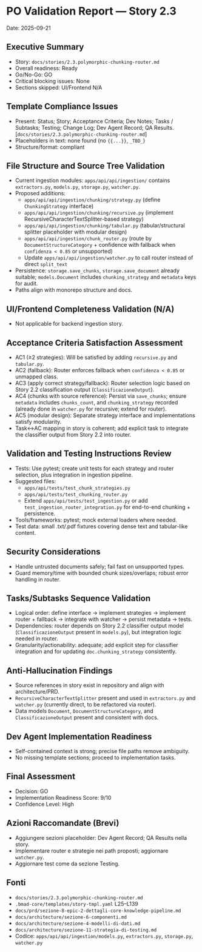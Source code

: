 # PO Validation Report — Story 2.3

Date: 2025-09-21

## Executive Summary
- Story: `docs/stories/2.3.polymorphic-chunking-router.md`
- Overall readiness: Ready
- Go/No-Go: GO
- Critical blocking issues: None
- Sections skipped: UI/Frontend N/A

## Template Compliance Issues
- Present: Status; Story; Acceptance Criteria; Dev Notes; Tasks / Subtasks; Testing; Change Log; Dev Agent Record; QA Results. [`docs/stories/2.3.polymorphic-chunking-router.md`]
- Placeholders in text: none found (no `{{...}}`, `_TBD_`)
- Structure/format: compliant

## File Structure and Source Tree Validation
- Current ingestion modules: `apps/api/api/ingestion/` contains `extractors.py`, `models.py`, `storage.py`, `watcher.py`.
- Proposed additions:
  - `apps/api/api/ingestion/chunking/strategy.py` (define `ChunkingStrategy` interface)
  - `apps/api/api/ingestion/chunking/recursive.py` (implement RecursiveCharacterTextSplitter-based strategy)
  - `apps/api/api/ingestion/chunking/tabular.py` (tabular/structural splitter placeholder with modular design)
  - `apps/api/api/ingestion/chunk_router.py` (route by `DocumentStructureCategory` + confidence with fallback when `confidenza < 0.85` or unsupported)
  - Update `apps/api/api/ingestion/watcher.py` to call router instead of direct `split_text`
- Persistence: `storage.save_chunks`, `storage.save_document` already suitable; `models.Document` includes `chunking_strategy` and `metadata` keys for audit.
- Paths align with monorepo structure and docs.

## UI/Frontend Completeness Validation (N/A)
- Not applicable for backend ingestion story.

## Acceptance Criteria Satisfaction Assessment
- AC1 (≥2 strategies): Will be satisfied by adding `recursive.py` and `tabular.py`.
- AC2 (fallback): Router enforces fallback when `confidenza < 0.85` or unmapped class.
- AC3 (apply correct strategy/fallback): Router selection logic based on Story 2.2 classification output (`ClassificazioneOutput`).
- AC4 (chunks with source reference): Persist via `save_chunks`; ensure `metadata` includes `chunks_count`, and `chunking_strategy` recorded (already done in `watcher.py` for recursive; extend for router).
- AC5 (modular design): Separate strategy interface and implementations satisfy modularity.
- Task↔AC mapping in story is coherent; add explicit task to integrate the classifier output from Story 2.2 into router.

## Validation and Testing Instructions Review
- Tests: Use pytest; create unit tests for each strategy and router selection, plus integration in ingestion pipeline.
- Suggested files:
  - `apps/api/tests/test_chunk_strategies.py`
  - `apps/api/tests/test_chunking_router.py`
  - Extend `apps/api/tests/test_ingestion.py` or add `test_ingestion_router_integration.py` for end-to-end chunking + persistence.
- Tools/frameworks: pytest; mock external loaders where needed.
- Test data: small .txt/.pdf fixtures covering dense text and tabular-like content.

## Security Considerations
- Handle untrusted documents safely; fail fast on unsupported types.
- Guard memory/time with bounded chunk sizes/overlaps; robust error handling in router.

## Tasks/Subtasks Sequence Validation
- Logical order: define interface → implement strategies → implement router + fallback → integrate with watcher → persist metadata → tests.
- Dependencies: router depends on Story 2.2 classifier output model (`ClassificazioneOutput` present in `models.py`), but integration logic needed in router.
- Granularity/actionability: adequate; add explicit step for classifier integration and for updating `doc.chunking_strategy` consistently.

## Anti‑Hallucination Findings
- Source references in story exist in repository and align with architecture/PRD.
- `RecursiveCharacterTextSplitter` present and used in `extractors.py` and `watcher.py` (currently direct, to be refactored via router).
- Data models `Document`, `DocumentStructureCategory`, and `ClassificazioneOutput` present and consistent with docs.

## Dev Agent Implementation Readiness
- Self-contained context is strong; precise file paths remove ambiguity.
- No missing template sections; proceed to implementation tasks.

## Final Assessment
- Decision: GO
- Implementation Readiness Score: 9/10
- Confidence Level: High

## Azioni Raccomandate (Brevi)
- Aggiungere sezioni placeholder: Dev Agent Record; QA Results nella story.
- Implementare router e strategie nei path proposti; aggiornare `watcher.py`.
- Aggiornare test come da sezione Testing.

## Fonti
- `docs/stories/2.3.polymorphic-chunking-router.md`
- `.bmad-core/templates/story-tmpl.yaml` L25–L139
- `docs/prd/sezione-8-epic-2-dettagli-core-knowledge-pipeline.md`
- `docs/architecture/sezione-6-componenti.md`
- `docs/architecture/sezione-4-modelli-di-dati.md`
- `docs/architecture/sezione-11-strategia-di-testing.md`
- Codice: `apps/api/api/ingestion/models.py`, `extractors.py`, `storage.py`, `watcher.py`
